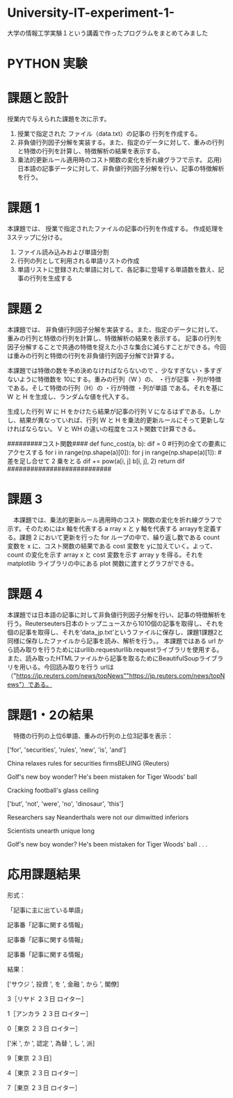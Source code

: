 # University-IT-experiment-1-
大学の情報工学実験１という講義で作ったプログラムをまとめてみました

# PYTHON 実験

# 課題と設計
授業内で与えられた課題を次に示す。
1) 授業で指定された ファイル（data.txt）の記事の 行列を作成する。
2) 非負値行列因子分解を実装する。また、指定のデータに対して、重みの行列と特徴の行列を計算し、特徴解析の結果を表示する。
3) 乗法的更新ルール適用時のコスト関数の変化を折れ線グラフで示す。
応用) 日本語の記事データに対して、非負値行列因子分解を行い、記事の特徴解析を行う。

# 課題 1
本課題では、 授業で指定されたファイルの記事の行列を作成する。
作成処理を3ステップに分ける。
1. ファイル読み込みおよび単語分割
2. 行列の列として利用される単語リストの作成
3. 単語リストに登録された単語に対して、各記事に登場する単語数を数え、記事の行列を生成する

# 課題 2
本課題では、 非負値行列因子分解を実装する。また、指定のデータに対して、重みの行列と特徴の行列を計算し、特徴解析の結果を表示する。
記事の行列を因子分解することで共通の特徴を捉えた小さな集合に減らすことができる。今回は重みの行列と特徴の行列を非負値行列因子分解で計算する。

本課題では特徴の数を予め決めなければならないので 、少なすぎない・多すぎないように特徴数を 10にする。重みの行列（W ）の、
・行が記事
・列が特徴
である。そして特徴の行列（H）の
・行が特徴
・列が単語
である。それを基にW と H を生成し、ランダムな値を代入する。

生成した行列 W に H をかけたら結果が記事の行列 V になるはずである。しかし、結果が異なっていれば、行列 W と H を乗法的更新ルールにそって更新しなければならない。 V と WH の違いの程度をコスト関数で計算できる。

#########コスト関数####
def func_cost(a, b):
  dif = 0
    #行列の全ての要素にアクセスする
    for i in range(np.shape(a)[0]):
      for j in range(np.shape(a)[1]):
        #差を足し合せて 2 乗をとる
        dif += pow(a[i, j] b[i, j], 2)
  return dif
###########################

# 課題 3
　本課題では、乗法的更新ルール適用時のコスト 関数の変化を折れ線グラフで示す。そのためにはx 軸を代表する a rray x と y 軸を代表する arrayyを定義する。課題 2 において更新を行った for ループの中で、繰り返し数である count 変数を x に、コスト関数の結果である cost 変数を yに加えていく。よって、 count の変化を示す array x と cost 変数を示す array y を得る。それをmatplotlib ライブラリの中にある plot 関数に渡すとグラフができる。

# 課題 4
 本課題では日本語の記事に対して非負値行列因子分解を行い、記事の特徴解析を行う。Reuterseuters日本のトップニュースから1010個の記事を取得し、それを個の記事を取得し、それを’data_jp.txt’というファイルに保存し、課題1課題2と同様に保存したファイルから記事を読み、解析を行う。。
 本課題ではある url から読み取りを行うためにはurllib.requesturllib.requestライブラリを使用する。また、読み取ったHTMLファイルから記事を取るためにBeautifulSoupライブラリを用いる。今回読み取りを行う urlは（"https://jp.reuters.com/news/topNews""https://jp.reuters.com/news/topNews"）である。

# 課題1・2の結果
　特徴の行列の上位6単語、重みの行列の上位3記事を表示：

['for', 'securities', 'rules', 'new', 'is', 'and']

China relaxes rules for securities firmsBEIJING (Reuters)

Golf's new boy wonder? He's been mistaken for Tiger Woods' ball

Cracking football's glass ceiling

['but', 'not', 'were', 'no', 'dinosaur', 'this']

Researchers say Neanderthals were not our dimwitted inferiors

Scientists unearth unique long

Golf's new boy wonder? He's been mistaken for Tiger Woods' ball
.
.
.

# 応用課題結果
形式：

「記事に主に出ている単語」

記事番「記事に関する情報」

記事番「記事に関する情報」

記事番「記事に関する情報」

結果：

['サウジ ', 投資 ', を ', 金融 ', から ', 閣僚]

3［リヤド ２３日 ロイター］

1［アンカラ ２３日 ロイター］

0［東京 ２３日 ロイター］


['米 ', か ', 認定 ', 為替 ', し ', 派]

9［東京 ２３日］

4［東京 ２３日 ロイター］

7［東京 ２３日 ロイター］
